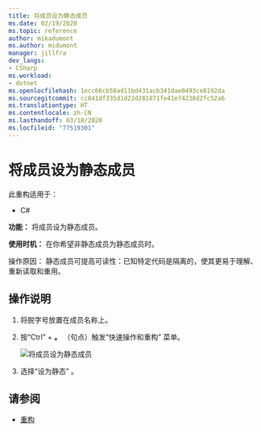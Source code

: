 ```yaml
---
title: 将成员设为静态成员
ms.date: 02/19/2020
ms.topic: reference
author: mikadumont
ms.author: midumont
manager: jillfra
dev_langs:
- CSharp
ms.workload:
- dotnet
ms.openlocfilehash: 1ecc66cb58ad11bd431acb341dae0493ce8192da
ms.sourcegitcommit: cc841df335d1d22d281871fe41e74238d2fc52a6
ms.translationtype: HT
ms.contentlocale: zh-CN
ms.lasthandoff: 03/18/2020
ms.locfileid: "77519301"
---
```

# <a name="make-member-static"></a>将成员设为静态成员

此重构适用于：

- C#

**功能：** 将成员设为静态成员。

**使用时机：** 在你希望非静态成员为静态成员时。

操作原因：  静态成员可提高可读性：已知特定代码是隔离的，使其更易于理解、重新读取和重用。 

## <a name="how-to"></a>操作说明

1. 将脱字号放置在成员名称上。

2. 按“Ctrl”  + **。** （句点）触发“快速操作和重构”  菜单。

   ![将成员设为静态成员](media/make-member-static.png)

3. 选择“设为静态”  。

## <a name="see-also"></a>请参阅

- [重构](../refactoring-in-visual-studio.md)
